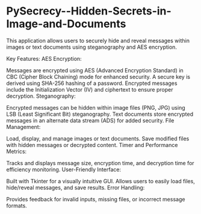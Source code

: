 # PySecrecy--Hidden-Secrets-in-Image-and-Documents
This application allows users to securely hide and reveal messages within images or text documents using steganography and AES encryption.

Key Features:
AES Encryption:

Messages are encrypted using AES (Advanced Encryption Standard) in CBC (Cipher Block Chaining) mode for enhanced security.
A secure key is derived using SHA-256 hashing of a password.
Encrypted messages include the Initialization Vector (IV) and ciphertext to ensure proper decryption.
Steganography:

Encrypted messages can be hidden within image files (PNG, JPG) using LSB (Least Significant Bit) steganography.
Text documents store encrypted messages in an alternate data stream (ADS) for added security.
File Management:

Load, display, and manage images or text documents.
Save modified files with hidden messages or decrypted content.
Timer and Performance Metrics:

Tracks and displays message size, encryption time, and decryption time for efficiency monitoring.
User-Friendly Interface:

Built with Tkinter for a visually intuitive GUI.
Allows users to easily load files, hide/reveal messages, and save results.
Error Handling:

Provides feedback for invalid inputs, missing files, or incorrect message formats.
